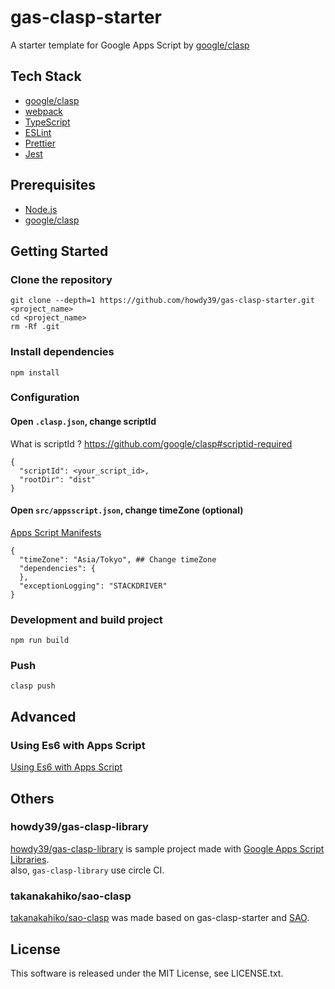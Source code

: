 # gas-clasp-starter
A starter template for Google Apps Script by [google/clasp](https://github.com/google/clasp)

## Tech Stack
- [google/clasp](https://github.com/google/clasp)
- [webpack](https://webpack.js.org/)
- [TypeScript](http://www.typescriptlang.org/)
- [ESLint](https://github.com/eslint/eslint)
- [Prettier](https://prettier.io/)
- [Jest](https://facebook.github.io/jest/)

## Prerequisites
- [Node.js](https://nodejs.org/)
- [google/clasp](https://github.com/google/clasp)

## Getting Started
### Clone the repository
```
git clone --depth=1 https://github.com/howdy39/gas-clasp-starter.git <project_name>
cd <project_name>
rm -Rf .git
```

### Install dependencies
```
npm install
```

### Configuration
#### Open `.clasp.json`, change scriptId
What is scriptId ? https://github.com/google/clasp#scriptid-required
```
{
  "scriptId": <your_script_id>,
  "rootDir": "dist"
}
```

#### Open `src/appsscript.json`, change timeZone (optional)
[Apps Script Manifests](https://developers.google.com/apps-script/concepts/manifests)
```
{
  "timeZone": "Asia/Tokyo", ## Change timeZone
  "dependencies": {
  },
  "exceptionLogging": "STACKDRIVER"
}
```

### Development and build project
```
npm run build
```

### Push
```
clasp push
```



## Advanced
### Using Es6 with Apps Script
[Using Es6 with Apps Script](http://ramblings.mcpher.com/Home/excelquirks/gassnips/es6shim)



## Others
### howdy39/gas-clasp-library
[howdy39/gas-clasp-library](https://github.com/howdy39/gas-clasp-library) is sample project made with [Google Apps Script Libraries](https://developers.google.com/apps-script/guides/libraries).   
also, `gas-clasp-library` use circle CI.

### takanakahiko/sao-clasp
[takanakahiko/sao-clasp](https://github.com/takanakahiko/sao-clasp) was made based on gas-clasp-starter and [SAO](https://github.com/saojs/sao).



## License
This software is released under the MIT License, see LICENSE.txt.
